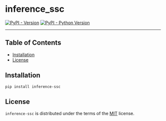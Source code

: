 # inference_ssc

[![PyPI - Version](https://img.shields.io/pypi/v/inference-ssc.svg)](https://pypi.org/project/inference-ssc)
[![PyPI - Python Version](https://img.shields.io/pypi/pyversions/inference-ssc.svg)](https://pypi.org/project/inference-ssc)

-----

## Table of Contents

- [Installation](#installation)
- [License](#license)

## Installation

```console
pip install inference-ssc
```

## License

`inference-ssc` is distributed under the terms of the [MIT](https://spdx.org/licenses/MIT.html) license.
